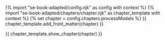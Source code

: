 <frontmatter>
{% import "se-book-adapted/config.njk" as config with context %}
{% import "se-book-adapted/chapters/chapter.njk" as chapter_template with context %}
{% set chapter = config.chapters.processModels %}
{{ chapter_template.add_front_matter(chapter) }}
</frontmatter>

{{ chapter_template.show_chapter(chapter) }}